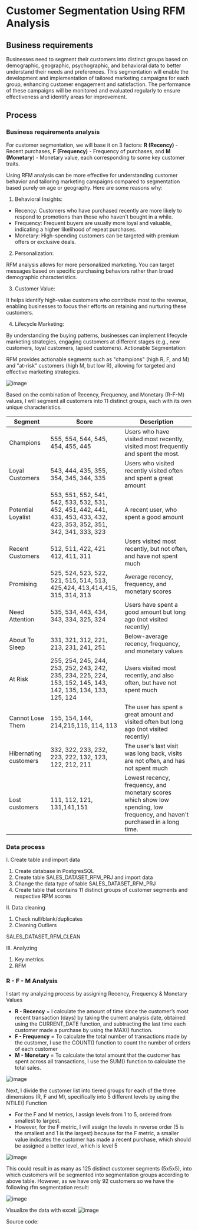 # Customer Segmentation Using RFM Analysis

## Business requirements

Businesses need to segment their customers into distinct groups based on demographic, geographic, psychographic, and behavioral data to better understand their needs and preferences. This segmentation will enable the development and implementation of tailored marketing campaigns for each group, enhancing customer engagement and satisfaction. The performance of these campaigns will be monitored and evaluated regularly to ensure effectiveness and identify areas for improvement.

## Process
### Business requirements analysis

For customer segmentation, we will base it on 3 factors: **R (Recency)** - Recent purchases, **F (Frequency)** - Frequency of purchases, and **M (Monetary**) - Monetary value, each corresponding to some key customer traits. 

Using RFM analysis can be more effective for understanding customer behavior and tailoring marketing campaigns compared to segmentation based purely on age or geography. Here are some reasons why:

1. Behavioral Insights:

- Recency: Customers who have purchased recently are more likely to respond to promotions than those who haven't bought in a while.
- Frequency: Frequent buyers are usually more loyal and valuable, indicating a higher likelihood of repeat purchases.
- Monetary: High-spending customers can be targeted with premium offers or exclusive deals.

2. Personalization:

RFM analysis allows for more personalized marketing. You can target messages based on specific purchasing behaviors rather than broad demographic characteristics.

3. Customer Value:

It helps identify high-value customers who contribute most to the revenue, enabling businesses to focus their efforts on retaining and nurturing these customers.

4. Lifecycle Marketing:

By understanding the buying patterns, businesses can implement lifecycle marketing strategies, engaging customers at different stages (e.g., new customers, loyal customers, lapsed customers).
Actionable Segmentation:

RFM provides actionable segments such as "champions" (high R, F, and M) and "at-risk" customers (high M, but low R), allowing for targeted and effective marketing strategies.

![image](https://github.com/linhnguyen2601/SQL-Projects/assets/166676829/7b9af0f7-5f45-46fe-8eb5-504fc136e6c0)

Based on the combination of Recency, Frequency, and Monetary (R-F-M) values, I will segment all customers into 11 distinct groups, each with its own unique characteristics. 

| Segment | Score |  Description |
| --- | --- | --- |
| Champions | 555, 554, 544, 545, 454, 455, 445 | Users who have visited most recently, visited most frequently and spent the most. |
| Loyal Customers | 543, 444, 435, 355, 354, 345, 344, 335 | Users who visited recently visited often and spent a great amount |
| Potential Loyalist | 553, 551, 552, 541, 542, 533, 532, 531, 452, 451, 442, 441, 431, 453, 433, 432, 423, 353, 352, 351, 342, 341, 333, 323 | A recent user, who spent a good amount |
| Recent Customers | 512, 511, 422, 421 412, 411, 311 | Users visited most recently, but not often, and have not spent much |
| Promising | 525, 524, 523, 522, 521, 515, 514, 513, 425,424, 413,414,415, 315, 314, 313 | Average recency, frequency, and monetary scores |
| Need Attention | 535, 534, 443, 434, 343, 334, 325, 324 | Users have spent a good amount but long ago (not visited recently) |
| About To Sleep | 331, 321, 312, 221, 213, 231, 241, 251 | Below-average recency, frequency, and monetary values |
| At Risk | 255, 254, 245, 244, 253, 252, 243, 242, 235, 234, 225, 224, 153, 152, 145, 143, 142, 135, 134, 133, 125, 124 | Users visited most recently, and also often, but have not spent much |
| Cannot Lose Them | 155, 154, 144, 214,215,115, 114, 113 | The user has spent a great amount and visited often but long ago (not visited recently) |
| Hibernating customers | 332, 322, 233, 232, 223, 222, 132, 123, 122, 212, 211 | The user's last visit was long back, visits are not often, and has not spent much |
| Lost customers | 111, 112, 121, 131,141,151 | Lowest recency, frequency, and monetary scores which show low spending, low frequency, and haven't purchased in a long time. |


### Data process
I. Create table and import data
1. Create database in PostgresSQL
2. Create table SALES_DATASET_RFM_PRJ and import data
3. Change the data type of table SALES_DATASET_RFM_PRJ 
4. Create table that contains 11 distinct groups of customer segments and respective RPM scores

II. Data cleaning
1. Check null/blank/duplicates
2. Cleaning Outliers

SALES_DATASET_RFM_CLEAN

III. Analyzing
1. Key metrics
2. RFM
### R - F - M Analysis

I start my analyzing process by assigning Recency, Frequency & Monetary Values 

- **R - Recency** = I calculate the amount of time since the customer’s most recent transaction (days) by taking the current analysis date, obtained using the CURRENT_DATE function, and subtracting the last time each customer made a purchase by using the MAX() function.
- **F - Frequency** = To calculate the total number of transactions made by the customer, I use the COUNT() function to count the number of orders of each customer 
- **M - Monetary** = To calculate the total amount that the customer has spent across all transactions, I use the SUM() function to calculate the total sales.

![image](https://github.com/linhnguyen2601/SQL-Projects/assets/166676829/12b6f021-6086-466a-87e8-a1d419e1169a)

Next, I divide the customer list into tiered groups for each of the three dimensions (R, F and M), specifically into 5 different levels by using the NTILE() Function

- For the F and M metrics, I assign levels from 1 to 5, ordered from smallest to largest.
- However, for the F metric, I will assign the levels in reverse order (5 is the smallest and 1 is the largest) because for the F metric, a smaller value indicates the customer has made a recent purchase, which should be assigned a better level, which is level 5

![image](https://github.com/linhnguyen2601/SQL-Projects/assets/166676829/44e16ff8-11fa-43a4-875b-1b2843691815)

This could result in as many as 125 distinct customer segments (5x5x5), into which customers will be segmented into segmentation groups according to above table. However, as we have only 92 customers so we have the following rfm segmentation result:

![image](https://github.com/linhnguyen2601/SQL-Projects/assets/166676829/50e89b05-274d-40bd-99dc-06d93f2f243d)


Visualize the data with excel:
![image](https://github.com/linhnguyen2601/SQL-Projects/assets/166676829/bcfb4b07-65f0-4fe3-a73b-af50df42a74a)


Source code: 
